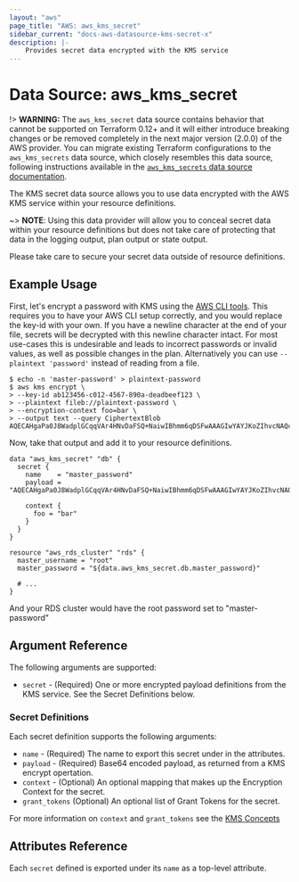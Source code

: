 ```yaml
---
layout: "aws"
page_title: "AWS: aws_kms_secret"
sidebar_current: "docs-aws-datasource-kms-secret-x"
description: |-
    Provides secret data encrypted with the KMS service
---
```


# Data Source: aws_kms_secret

!> **WARNING:** The `aws_kms_secret` data source contains behavior that cannot be supported on Terraform 0.12+ and it will either introduce breaking changes or be removed completely in the next major version (2.0.0) of the AWS provider. You can migrate existing Terraform configurations to the `aws_kms_secrets` data source, which closely resembles this data source, following instructions available in the [`aws_kms_secrets` data source documentation](/docs/providers/aws/d/kms_secrets.html).

The KMS secret data source allows you to use data encrypted with the AWS KMS
service within your resource definitions.

~> **NOTE**: Using this data provider will allow you to conceal secret data within your
resource definitions but does not take care of protecting that data in the
logging output, plan output or state output.

Please take care to secure your secret data outside of resource definitions.

## Example Usage

First, let's encrypt a password with KMS using the [AWS CLI
tools](http://docs.aws.amazon.com/cli/latest/reference/kms/encrypt.html).  This
requires you to have your AWS CLI setup correctly, and you would replace the
key-id with your own. If you have a newline character at the end of your file,
secrets will be decrypted with this newline character intact.
For most use-cases this is undesirable and leads to incorrect passwords or
invalid values, as well as possible changes in the plan. 
Alternatively you can use `--plaintext 'password'` instead of reading from a file.

```
$ echo -n 'master-password' > plaintext-password
$ aws kms encrypt \
> --key-id ab123456-c012-4567-890a-deadbeef123 \
> --plaintext fileb://plaintext-password \
> --encryption-context foo=bar \
> --output text --query CiphertextBlob
AQECAHgaPa0J8WadplGCqqVAr4HNvDaFSQ+NaiwIBhmm6qDSFwAAAGIwYAYJKoZIhvcNAQcGoFMwUQIBADBMBgkqhkiG9w0BBwEwHgYJYIZIAWUDBAEuMBEEDI+LoLdvYv8l41OhAAIBEIAfx49FFJCLeYrkfMfAw6XlnxP23MmDBdqP8dPp28OoAQ==
```

Now, take that output and add it to your resource definitions.

```hcl
data "aws_kms_secret" "db" {
  secret {
    name    = "master_password"
    payload = "AQECAHgaPa0J8WadplGCqqVAr4HNvDaFSQ+NaiwIBhmm6qDSFwAAAGIwYAYJKoZIhvcNAQcGoFMwUQIBADBMBgkqhkiG9w0BBwEwHgYJYIZIAWUDBAEuMBEEDI+LoLdvYv8l41OhAAIBEIAfx49FFJCLeYrkfMfAw6XlnxP23MmDBdqP8dPp28OoAQ=="

    context {
      foo = "bar"
    }
  }
}

resource "aws_rds_cluster" "rds" {
  master_username = "root"
  master_password = "${data.aws_kms_secret.db.master_password}"

  # ...
}
```

And your RDS cluster would have the root password set to "master-password"

## Argument Reference

The following arguments are supported:

* `secret` - (Required) One or more encrypted payload definitions from the KMS
  service.  See the Secret Definitions below.


### Secret Definitions

Each secret definition supports the following arguments:

* `name` - (Required) The name to export this secret under in the attributes.
* `payload` - (Required) Base64 encoded payload, as returned from a KMS encrypt
  opertation.
* `context` - (Optional) An optional mapping that makes up the Encryption
  Context for the secret.
* `grant_tokens` (Optional) An optional list of Grant Tokens for the secret.

For more information on `context` and `grant_tokens` see the [KMS
Concepts](http://docs.aws.amazon.com/kms/latest/developerguide/concepts.html)

## Attributes Reference

Each `secret` defined is exported under its `name` as a top-level attribute.
